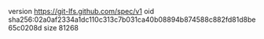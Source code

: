 version https://git-lfs.github.com/spec/v1
oid sha256:02a0af2334a1dc110c313c7b031ca40b08894b874588c882fd81d8be65c0208d
size 81268
